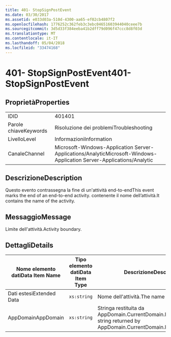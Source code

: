 ```yaml
---
title: 401- StopSignPostEvent
ms.date: 03/30/2017
ms.assetid: e033d03a-510d-4300-aa65-ef02cb4807f2
ms.openlocfilehash: 1776252c362feb3c3ebc04651603944040ceee7b
ms.sourcegitcommit: 3d5d33f384eeba41b2dff79d096f47ccc8d8f03d
ms.translationtype: MT
ms.contentlocale: it-IT
ms.lasthandoff: 05/04/2018
ms.locfileid: "33474168"
---
```

# <a name="401--stopsignpostevent"></a><span data-ttu-id="35924-102">401- StopSignPostEvent</span><span class="sxs-lookup"><span data-stu-id="35924-102">401- StopSignPostEvent</span></span>
## <a name="properties"></a><span data-ttu-id="35924-103">Proprietà</span><span class="sxs-lookup"><span data-stu-id="35924-103">Properties</span></span>  
  
|||  
|-|-|  
|<span data-ttu-id="35924-104">ID</span><span class="sxs-lookup"><span data-stu-id="35924-104">ID</span></span>|<span data-ttu-id="35924-105">401</span><span class="sxs-lookup"><span data-stu-id="35924-105">401</span></span>|  
|<span data-ttu-id="35924-106">Parole chiave</span><span class="sxs-lookup"><span data-stu-id="35924-106">Keywords</span></span>|<span data-ttu-id="35924-107">Risoluzione dei problemi</span><span class="sxs-lookup"><span data-stu-id="35924-107">Troubleshooting</span></span>|  
|<span data-ttu-id="35924-108">Livello</span><span class="sxs-lookup"><span data-stu-id="35924-108">Level</span></span>|<span data-ttu-id="35924-109">Informazioni</span><span class="sxs-lookup"><span data-stu-id="35924-109">Information</span></span>|  
|<span data-ttu-id="35924-110">Canale</span><span class="sxs-lookup"><span data-stu-id="35924-110">Channel</span></span>|<span data-ttu-id="35924-111">Microsoft-Windows-Application Server-Applications/Analytic</span><span class="sxs-lookup"><span data-stu-id="35924-111">Microsoft-Windows-Application Server-Applications/Analytic</span></span>|  
  
## <a name="description"></a><span data-ttu-id="35924-112">Descrizione</span><span class="sxs-lookup"><span data-stu-id="35924-112">Description</span></span>  
 <span data-ttu-id="35924-113">Questo evento contrassegna la fine di un'attività end-to-end</span><span class="sxs-lookup"><span data-stu-id="35924-113">This event marks the end of an end-to-end activity.</span></span> <span data-ttu-id="35924-114">contenente il nome dell’attività.</span><span class="sxs-lookup"><span data-stu-id="35924-114">It contains the name of the activity.</span></span>  
  
## <a name="message"></a><span data-ttu-id="35924-115">Messaggio</span><span class="sxs-lookup"><span data-stu-id="35924-115">Message</span></span>  
 <span data-ttu-id="35924-116">Limite dell'attività.</span><span class="sxs-lookup"><span data-stu-id="35924-116">Activity boundary.</span></span>  
  
## <a name="details"></a><span data-ttu-id="35924-117">Dettagli</span><span class="sxs-lookup"><span data-stu-id="35924-117">Details</span></span>  
  
|<span data-ttu-id="35924-118">Nome elemento dati</span><span class="sxs-lookup"><span data-stu-id="35924-118">Data Item Name</span></span>|<span data-ttu-id="35924-119">Tipo elemento dati</span><span class="sxs-lookup"><span data-stu-id="35924-119">Data Item Type</span></span>|<span data-ttu-id="35924-120">Descrizione</span><span class="sxs-lookup"><span data-stu-id="35924-120">Description</span></span>|  
|--------------------|--------------------|-----------------|  
|<span data-ttu-id="35924-121">Dati estesi</span><span class="sxs-lookup"><span data-stu-id="35924-121">Extended Data</span></span>|`xs:string`|<span data-ttu-id="35924-122">Nome dell'attività.</span><span class="sxs-lookup"><span data-stu-id="35924-122">The name of the activity.</span></span>|  
|<span data-ttu-id="35924-123">AppDomain</span><span class="sxs-lookup"><span data-stu-id="35924-123">AppDomain</span></span>|`xs:string`|<span data-ttu-id="35924-124">Stringa restituita da AppDomain.CurrentDomain.FriendlyName.</span><span class="sxs-lookup"><span data-stu-id="35924-124">The string returned by AppDomain.CurrentDomain.FriendlyName.</span></span>|
